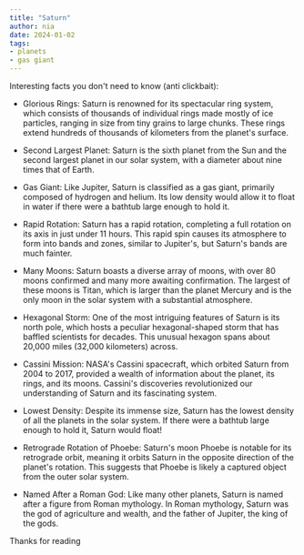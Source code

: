 ```yaml
---
title: "Saturn"
author: nia
date: 2024-01-02
tags:
- planets
- gas giant
---
```


Interesting facts you don't need to know (anti clickbait):

- Glorious Rings: Saturn is renowned for its spectacular ring system, which consists of thousands of individual rings made mostly of ice particles, ranging in size from tiny grains to large chunks. These rings extend hundreds of thousands of kilometers from the planet's surface.

- Second Largest Planet: Saturn is the sixth planet from the Sun and the second largest planet in our solar system, with a diameter about nine times that of Earth.

- Gas Giant: Like Jupiter, Saturn is classified as a gas giant, primarily composed of hydrogen and helium. Its low density would allow it to float in water if there were a bathtub large enough to hold it.

- Rapid Rotation: Saturn has a rapid rotation, completing a full rotation on its axis in just under 11 hours. This rapid spin causes its atmosphere to form into bands and zones, similar to Jupiter's, but Saturn's bands are much fainter.

- Many Moons: Saturn boasts a diverse array of moons, with over 80 moons confirmed and many more awaiting confirmation. The largest of these moons is Titan, which is larger than the planet Mercury and is the only moon in the solar system with a substantial atmosphere.

- Hexagonal Storm: One of the most intriguing features of Saturn is its north pole, which hosts a peculiar hexagonal-shaped storm that has baffled scientists for decades. This unusual hexagon spans about 20,000 miles (32,000 kilometers) across.

- Cassini Mission: NASA's Cassini spacecraft, which orbited Saturn from 2004 to 2017, provided a wealth of information about the planet, its rings, and its moons. Cassini's discoveries revolutionized our understanding of Saturn and its fascinating system.

- Lowest Density: Despite its immense size, Saturn has the lowest density of all the planets in the solar system. If there were a bathtub large enough to hold it, Saturn would float!

- Retrograde Rotation of Phoebe: Saturn's moon Phoebe is notable for its retrograde orbit, meaning it orbits Saturn in the opposite direction of the planet's rotation. This suggests that Phoebe is likely a captured object from the outer solar system.

- Named After a Roman God: Like many other planets, Saturn is named after a figure from Roman mythology. In Roman mythology, Saturn was the god of agriculture and wealth, and the father of Jupiter, the king of the gods.

Thanks for reading